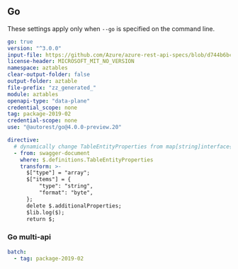 ## Go

These settings apply only when `--go` is specified on the command line.

<!-- autorest --use=@autorest/go@4.0.0-preview.20 https://raw.githubusercontent.com/Azure/azure-rest-api-specs/master/specification/cosmos-db/data-plane/readme.md --tag=package-2019-02 --file-prefix="zz_generated_" --modelerfour.lenient-model-deduplication --license-header=MICROSOFT_MIT_NO_VERSION --output-folder=aztables --module=aztables --openapi-type="data-plane" --credential-scope=none -->

``` yaml
go: true
version: "^3.0.0"
input-file: https://github.com/Azure/azure-rest-api-specs/blob/d744b6bcb95ab4034832ded556dbbe58f4287c5b/specification/cosmos-db/data-plane/Microsoft.Tables/preview/2019-02-02/table.json
license-header: MICROSOFT_MIT_NO_VERSION
namespace: aztables
clear-output-folder: false
output-folder: aztable
file-prefix: "zz_generated_"
module: aztables
openapi-type: "data-plane"
credential_scope: none
tag: package-2019-02
credential-scope: none
use: "@autorest/go@4.0.0-preview.20"
```

``` yaml
directive:
  # dynamically change TableEntityProperties from map[string]interface{} to []byte
  - from: swagger-document
    where: $.definitions.TableEntityProperties
    transform: >-
      $["type"] = "array";
      $["items"] = {
          "type": "string",
          "format": "byte",
      };
      delete $.additionalProperties;
      $lib.log($);
      return $;
```

### Go multi-api

``` yaml $(go) && $(multiapi)
batch:
  - tag: package-2019-02
```